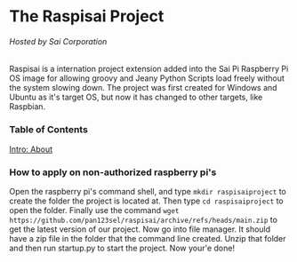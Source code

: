 # The Raspisai Project
###### Hosted by Sai Corporation
Raspisai is a internation project extension added into the Sai Pi Raspberry Pi OS image for allowing groovy and Jeany Python Scripts load freely without the system slowing down. The project was first created for Windows and Ubuntu as it's target OS, but now it has changed to other targets, like Raspbian.
### Table of Contents
[Intro: About](https://github.com/pan123sel/raspisai#the-raspisai-project)
### How to apply on non-authorized raspberry pi's
Open the raspberry pi's command shell, and type `mkdir raspisaiproject` to create the folder the project is located at. Then type `cd raspisaiproject` to open the folder. Finally use the command `wget https://github.com/pan123sel/raspisai/archive/refs/heads/main.zip` to get the latest version of our project. Now go into file manager. It should have a zip file in the folder that the command line created. Unzip that folder and then run startup.py to start the project. Now your'e done!
